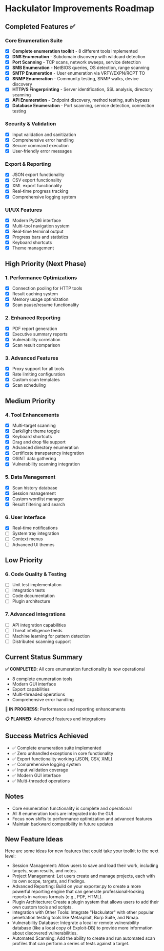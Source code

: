 # Hackulator Improvements Roadmap

## Completed Features ✅

### Core Enumeration Suite
- [x] **Complete enumeration toolkit** - 8 different tools implemented
- [x] **DNS Enumeration** - Subdomain discovery with wildcard detection
- [x] **Port Scanning** - TCP scans, network sweeps, service detection
- [x] **SMB Enumeration** - NetBIOS queries, OS detection, range scanning
- [x] **SMTP Enumeration** - User enumeration via VRFY/EXPN/RCPT TO
- [x] **SNMP Enumeration** - Community testing, SNMP walks, device discovery
- [x] **HTTP/S Fingerprinting** - Server identification, SSL analysis, directory scanning
- [x] **API Enumeration** - Endpoint discovery, method testing, auth bypass
- [x] **Database Enumeration** - Port scanning, service detection, connection testing

### Security & Validation
- [x] Input validation and sanitization
- [x] Comprehensive error handling
- [x] Secure command execution
- [x] User-friendly error messages

### Export & Reporting
- [x] JSON export functionality
- [x] CSV export functionality
- [x] XML export functionality
- [x] Real-time progress tracking
- [x] Comprehensive logging system

### UI/UX Features
- [x] Modern PyQt6 interface
- [x] Multi-tool navigation system
- [x] Real-time terminal output
- [x] Progress bars and statistics
- [x] Keyboard shortcuts
- [x] Theme management

## High Priority (Next Phase)

### 1. Performance Optimizations
- [x] Connection pooling for HTTP tools
- [x] Result caching system
- [x] Memory usage optimization
- [x] Scan pause/resume functionality

### 2. Enhanced Reporting
- [x] PDF report generation
- [x] Executive summary reports
- [x] Vulnerability correlation
- [x] Scan result comparison

### 3. Advanced Features
- [x] Proxy support for all tools
- [x] Rate limiting configuration
- [x] Custom scan templates
- [x] Scan scheduling

## Medium Priority

### 4. Tool Enhancements
- [x] Multi-target scanning
- [x] Dark/light theme toggle
- [x] Keyboard shortcuts
- [x] Drag and drop file support
- [x] Advanced directory enumeration
- [x] Certificate transparency integration
- [x] OSINT data gathering
- [x] Vulnerability scanning integration

### 5. Data Management
- [x] Scan history database
- [x] Session management
- [x] Custom wordlist manager
- [x] Result filtering and search

### 6. User Interface
- [x] Real-time notifications
- [ ] System tray integration
- [ ] Context menus
- [ ] Advanced UI themes

## Low Priority

### 6. Code Quality & Testing
- [ ] Unit test implementation
- [ ] Integration tests
- [ ] Code documentation
- [ ] Plugin architecture

### 7. Advanced Integrations
- [ ] API integration capabilities
- [ ] Threat intelligence feeds
- [ ] Machine learning for pattern detection
- [ ] Distributed scanning support

## Current Status Summary

**✅ COMPLETED**: All core enumeration functionality is now operational
- 8 complete enumeration tools
- Modern GUI interface
- Export capabilities
- Multi-threaded operations
- Comprehensive error handling

**🔄 IN PROGRESS**: Performance and reporting enhancements

**📋 PLANNED**: Advanced features and integrations

## Success Metrics Achieved

- ✅ Complete enumeration suite implemented
- ✅ Zero unhandled exceptions in core functionality
- ✅ Export functionality working (JSON, CSV, XML)
- ✅ Comprehensive logging system
- ✅ Input validation coverage
- ✅ Modern GUI interface
- ✅ Multi-threaded operations

## Notes

- Core enumeration functionality is complete and operational
- All 8 enumeration tools are integrated into the GUI
- Focus now shifts to performance optimization and advanced features
- Maintain backward compatibility in future updates

## New Feature Ideas

Here are some ideas for new features that could take your toolkit to the next level:

- Session Management: Allow users to save and load their work, including targets, scan results, and notes.
- Project Management: Let users create and manage projects, each with its own scope, targets, and findings.
- Advanced Reporting: Build on your exporter.py to create a more powerful reporting engine that can generate professional-looking reports in various formats (e.g., PDF, HTML).
- Plugin Architecture: Create a plugin system that allows users to add their own custom tools and scripts.
- Integration with Other Tools: Integrate "Hackulator" with other popular penetration testing tools like Metasploit, Burp Suite, and Nmap.
- Vulnerability Database: Integrate a local or remote vulnerability database (like a local copy of Exploit-DB) to provide more information about discovered vulnerabilities.
- Automated Scanning: Add the ability to create and run automated scan profiles that can perform a series of tests against a target.

